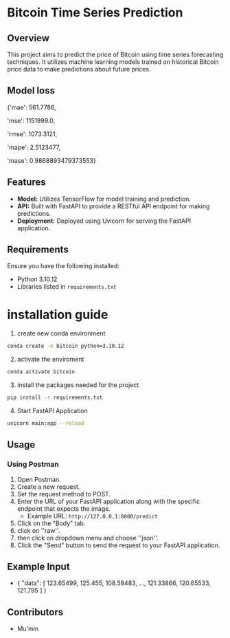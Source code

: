 # Bitcoin Time Series Prediction

## Overview

This project aims to predict the price of Bitcoin using time series forecasting techniques. It utilizes machine learning models trained on historical Bitcoin price data to make predictions about future prices.

## Model loss

{'mae': 561.7786,

'mse': 1151999.0,

'rmse': 1073.3121,

'mape': 2.5123477,

'mase': 0.9868893479373553}

## Features

- **Model:** Utilizes TensorFlow for model training and prediction.
- **API:** Built with FastAPI to provide a RESTful API endpoint for making predictions.
- **Deployment:** Deployed using Uvicorn for serving the FastAPI application.

## Requirements

Ensure you have the following installed:

- Python 3.10.12
- Libraries listed in `requirements.txt`

# installation guide

1. create new conda environment

```bash
conda create -n bitcoin python=3.10.12
```

2. activate the enviroment

```bash
conda activate bitcoin
```

3. install the packages needed for the project

```bash
pip install -r requirements.txt
```

4. Start FastAPI Application

```bash
uvicorn main:app --reload
```

## Usage

### Using Postman

1. Open Postman.
2. Create a new request.
3. Set the request method to POST.
4. Enter the URL of your FastAPI application along with the specific endpoint that expects the image.
   - Example URL: `http://127.0.0.1:8000/predict`
5. Click on the "Body" tab.
6. click on ''raw''.
7. then click on dropdown menu and choose ''json''.
8. Click the "Send" button to send the request to your FastAPI application.

## Example Input

- {
  "data": [
  123.65499,
  125.455,
  108.58483,
  ...,
  121.33866,
  120.65533,
  121.795
  ]
  }

## Contributors

- Mu'min

